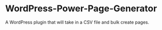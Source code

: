 # WordPress-Power-Page-Generator
A WordPress plugin that will take in a CSV file and bulk create pages. 
